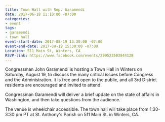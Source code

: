 ```yaml
---
title: Town Hall with Rep. Garamendi
date: 2017-06-18 11:10:00 -07:00
categories:
- event
tags:
- garamendi
- town hall
event-start-date: 2017-08-19 13:30:00 -07:00
event-end-date: 2017-08-19 15:30:00 -07:00
Location: 511 Main St, Winters, CA
RSVP-link: https://www.facebook.com/events/299523503844128
---
```


Congressman John Garamendi is hosting a Town Hall in Winters on Saturday, August 19, to discuss the many critical issues before Congress and the Administration. It is free and open to the public, and all 3rd District residents are encouraged and invited to attend. 

Congressman Garamendi will deliver a brief update on the state of affairs in Washington, and then take questions from the audience. 

The venue is wheelchair accessible. The town hall will take place from 1:30-3:30 pm PT at St. Anthony's Parish on 511 Main St. in Winters, CA.